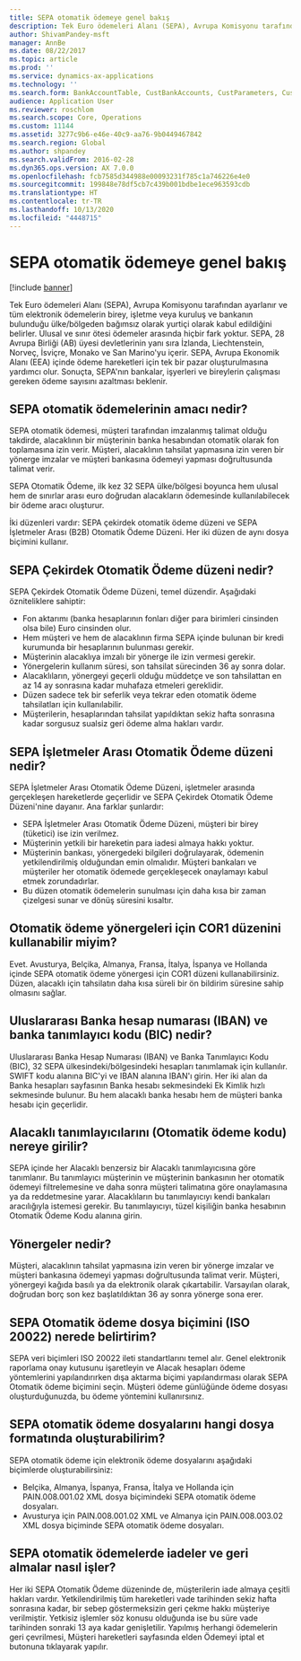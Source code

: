 ```yaml
---
title: SEPA otomatik ödemeye genel bakış
description: Tek Euro ödemeleri Alanı (SEPA), Avrupa Komisyonu tarafından ayarlanır ve tüm elektronik ödemelerin birey, işletme veya kuruluş ve bankanın bulunduğu ülke/bölgeden bağımsız olarak yurtiçi olarak kabul edildiğini belirler. Ulusal ve sınır ötesi ödemeler arasında hiçbir fark yoktur. SEPA, 28 Avrupa Birliği (AB) üyesi devletlerinin yanı sıra İzlanda, Liechtenstein, Norveç, İsviçre, Monako ve San Marino'yu içerir. SEPA, Avrupa Ekonomik Alanı (EEA) içinde ödeme hareketleri için tek bir pazar oluşturulmasına yardımcı olur. Sonuçta, SEPA'nın bankalar, işyerleri ve bireylerin çalışması gereken ödeme sayısını azaltması beklenir.
author: ShivamPandey-msft
manager: AnnBe
ms.date: 08/22/2017
ms.topic: article
ms.prod: ''
ms.service: dynamics-ax-applications
ms.technology: ''
ms.search.form: BankAccountTable, CustBankAccounts, CustParameters, CustTable
audience: Application User
ms.reviewer: roschlom
ms.search.scope: Core, Operations
ms.custom: 11144
ms.assetid: 3277c9b6-e46e-40c9-aa76-9b0449467842
ms.search.region: Global
ms.author: shpandey
ms.search.validFrom: 2016-02-28
ms.dyn365.ops.version: AX 7.0.0
ms.openlocfilehash: fcb7585d344988e00093231f785c1a746226e4e0
ms.sourcegitcommit: 199848e78df5cb7c439b001bdbe1ece963593cdb
ms.translationtype: HT
ms.contentlocale: tr-TR
ms.lasthandoff: 10/13/2020
ms.locfileid: "4448715"
---
```

# <a name="sepa-direct-debit-overview"></a>SEPA otomatik ödemeye genel bakış

[!include [banner](../includes/banner.md)]

Tek Euro ödemeleri Alanı (SEPA), Avrupa Komisyonu tarafından ayarlanır ve tüm elektronik ödemelerin birey, işletme veya kuruluş ve bankanın bulunduğu ülke/bölgeden bağımsız olarak yurtiçi olarak kabul edildiğini belirler. Ulusal ve sınır ötesi ödemeler arasında hiçbir fark yoktur. SEPA, 28 Avrupa Birliği (AB) üyesi devletlerinin yanı sıra İzlanda, Liechtenstein, Norveç, İsviçre, Monako ve San Marino'yu içerir. SEPA, Avrupa Ekonomik Alanı (EEA) içinde ödeme hareketleri için tek bir pazar oluşturulmasına yardımcı olur. Sonuçta, SEPA'nın bankalar, işyerleri ve bireylerin çalışması gereken ödeme sayısını azaltması beklenir.   

<a name="what-is-the-goal-of-sepa-direct-debits"></a>SEPA otomatik ödemelerinin amacı nedir?
---------------------------------------

SEPA otomatik ödemesi, müşteri tarafından imzalanmış talimat olduğu takdirde, alacaklının bir müşterinin banka hesabından otomatik olarak fon toplamasına izin verir. Müşteri, alacaklının tahsilat yapmasına izin veren bir yönerge imzalar ve müşteri bankasına ödemeyi yapması doğrultusunda talimat verir. 

SEPA Otomatik Ödeme, ilk kez 32 SEPA ülke/bölgesi boyunca hem ulusal hem de sınırlar arası euro doğrudan alacakların ödemesinde kullanılabilecek bir ödeme aracı oluşturur. 

İki düzenleri vardır: SEPA çekirdek otomatik ödeme düzeni ve SEPA İşletmeler Arası (B2B) Otomatik Ödeme Düzeni. Her iki düzen de aynı dosya biçimini kullanır.

## <a name="what-is-the-core-direct-debit-scheme"></a>SEPA Çekirdek Otomatik Ödeme düzeni nedir?
SEPA Çekirdek Otomatik Ödeme Düzeni, temel düzendir. Aşağıdaki özniteliklere sahiptir:
-   Fon aktarımı (banka hesaplarının fonları diğer para birimleri cinsinden olsa bile) Euro cinsinden olur.
-   Hem müşteri ve hem de alacaklının firma SEPA içinde bulunan bir kredi kurumunda bir hesaplarının bulunması gerekir.
-   Müşterinin alacaklıya imzalı bir yönerge ile izin vermesi gerekir.
-   Yönergelerin kullanım süresi, son tahsilat sürecinden 36 ay sonra dolar.
-   Alacaklıların, yönergeyi geçerli olduğu müddetçe ve son tahsilattan en az 14 ay sonrasına kadar muhafaza etmeleri gereklidir.
-   Düzen sadece tek bir seferlik veya tekrar eden otomatik ödeme tahsilatları için kullanılabilir.
-   Müşterilerin, hesaplarından tahsilat yapıldıktan sekiz hafta sonrasına kadar sorgusuz sualsiz geri ödeme alma hakları vardır.

## <a name="what-is-the-sepa-business-to-business-b2b-direct-debit-scheme"></a> SEPA İşletmeler Arası Otomatik Ödeme düzeni nedir?
SEPA İşletmeler Arası Otomatik Ödeme Düzeni, işletmeler arasında gerçekleşen hareketlerde geçerlidir ve SEPA Çekirdek Otomatik Ödeme Düzeni'nine dayanır. Ana farklar şunlardır:
-   SEPA İşletmeler Arası Otomatik Ödeme Düzeni, müşteri bir birey (tüketici) ise izin verilmez.
-   Müşterinin yetkili bir hareketin para iadesi almaya hakkı yoktur.
-   Müşterinin bankası, yönergedeki bilgileri doğrulayarak, ödemenin yetkilendirilmiş olduğundan emin olmalıdır. Müşteri bankaları ve müşteriler her otomatik ödemede gerçekleşecek onaylamayı kabul etmek zorundadırlar.
-   Bu düzen otomatik ödemelerin sunulması için daha kısa bir zaman çizelgesi sunar ve dönüş süresini kısaltır.

## <a name="can-i-use-the-cor1-scheme-for-direct-debit-mandates"></a> Otomatik ödeme yönergeleri için COR1 düzenini kullanabilir miyim?
Evet. Avusturya, Belçika, Almanya, Fransa, İtalya, İspanya ve Hollanda içinde SEPA otomatik ödeme yönergesi için COR1 düzeni kullanabilirsiniz. Düzen, alacaklı için tahsilatın daha kısa süreli bir ön bildirim süresine sahip olmasını sağlar.

## <a name="what-are-international-bank-account-numbers-iban-and-bank-identifier-codes-bic"></a> Uluslararası Banka hesap numarası (IBAN) ve banka tanımlayıcı kodu (BIC) nedir?
Uluslararası Banka Hesap Numarası (IBAN) ve Banka Tanımlayıcı Kodu (BIC), 32 SEPA ülkesindeki/bölgesindeki hesapları tanımlamak için kullanılır. SWIFT kodu alanına BIC'yi ve IBAN alanına IBAN'ı girin. Her iki alan da Banka hesapları sayfasının Banka hesabı sekmesindeki Ek Kimlik hızlı sekmesinde bulunur. Bu hem alacaklı banka hesabı hem de müşteri banka hesabı için geçerlidir.

## <a name="where-do-i-enter-creditor-identifiers-direct-debit-ids"></a> Alacaklı tanımlayıcılarını (Otomatik ödeme kodu) nereye girilir?
SEPA içinde her Alacaklı benzersiz bir Alacaklı tanımlayıcısına göre tanımlanır. Bu tanımlayıcı müşterinin ve müşterinin bankasının her otomatik ödemeyi filtrelemesine ve daha sonra müşteri talimatına göre onaylamasına ya da reddetmesine yarar. Alacaklıların bu tanımlayıcıyı kendi bankaları aracılığıyla istemesi gerekir. Bu tanımlayıcıyı, tüzel kişiliğin banka hesabının Otomatik Ödeme Kodu alanına girin.

## <a name="what-are-mandates"></a> Yönergeler nedir?
Müşteri, alacaklının tahsilat yapmasına izin veren bir yönerge imzalar ve müşteri bankasına ödemeyi yapması doğrultusunda talimat verir. Müşteri, yönergeyi kağıda basılı ya da elektronik olarak çıkartabilir. Varsayılan olarak, doğrudan borç son kez başlatıldıktan 36 ay sonra yönerge sona erer.

## <a name="where-do-i-specify-the-sepa-direct-debit-file-format-iso-20022"></a> SEPA Otomatik ödeme dosya biçimini (ISO 20022) nerede belirtirim?
SEPA veri biçimleri ISO 20022 ileti standartlarını temel alır. Genel elektronik raporlama onay kutusunu işaretleyin ve Alacak hesapları ödeme yöntemlerini yapılandırırken dışa aktarma biçimi yapılandırması olarak SEPA Otomatik ödeme biçimini seçin. Müşteri ödeme günlüğünde ödeme dosyası oluşturduğunuzda, bu ödeme yöntemini kullanırsınız.

## <a name="in-what-file-formats-can-i-generate-sepa-direct-debit-payment-files"></a> SEPA otomatik ödeme dosyalarını hangi dosya formatında oluşturabilirim?
SEPA otomatik ödeme için elektronik ödeme dosyalarını aşağıdaki biçimlerde oluşturabilirsiniz:
-   Belçika, Almanya, İspanya, Fransa, İtalya ve Hollanda için PAIN.008.001.02 XML dosya biçimindeki SEPA otomatik ödeme dosyaları.
-   Avusturya için PAIN.008.001.02 XML ve Almanya için PAIN.008.003.02 XML dosya biçiminde SEPA otomatik ödeme dosyaları.

## <a name="how-do-refunds-and-returns-work-with-sepa-direct-debits"></a> SEPA otomatik ödemelerde iadeler ve geri almalar nasıl işler?
Her iki SEPA Otomatik Ödeme düzeninde de, müşterilerin iade almaya çeşitli hakları vardır. Yetkilendirilmiş tüm hareketleri vade tarihinden sekiz hafta sonrasına kadar, bir sebep göstermeksizin geri çekme hakkı müşteriye verilmiştir. Yetkisiz işlemler söz konusu olduğunda ise bu süre vade tarihinden sonraki 13 aya kadar genişletilir. Yapılmış herhangi ödemelerin geri çevrilmesi, Müşteri hareketleri sayfasında elden Ödemeyi iptal et butonuna tıklayarak yapılır.





